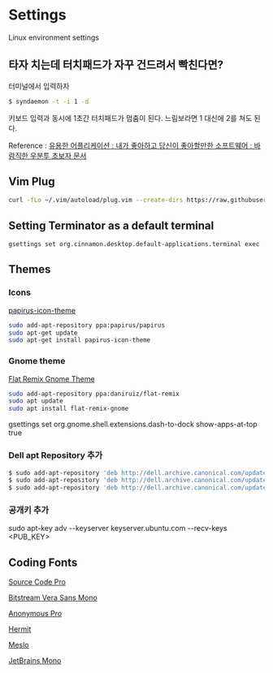 # Settings
Linux environment settings


## 타자 치는데 터치패드가 자꾸 건드려서 빡친다면?

터미널에서 입력하자
```bash
$ syndaemon -t -i 1 -d
```

키보드 입력과 동시에 1초간 터치패드가 멈춤이 된다.
느림보라면 1 대신에 2를 쳐도 된다.

Reference : [유용한 어플리케이션 : 내가 좋아하고 당신이 좋아할만한 소프트웨어 : 바람직한 우분투 초보자 문서](https://wiki.ubuntu-kr.org/index.php/%EC%9C%A0%EC%9A%A9%ED%95%9C_%EC%96%B4%ED%94%8C%EB%A6%AC%EC%BC%80%EC%9D%B4%EC%85%98_:_%EB%82%B4%EA%B0%80_%EC%A2%8B%EC%95%84%ED%95%98%EA%B3%A0_%EB%8B%B9%EC%8B%A0%EC%9D%B4_%EC%A2%8B%EC%95%84%ED%95%A0%EB%A7%8C%ED%95%9C_%EC%86%8C%ED%94%84%ED%8A%B8%EC%9B%A8%EC%96%B4_:_%EB%B0%94%EB%9E%8C%EC%A7%81%ED%95%9C_%EC%9A%B0%EB%B6%84%ED%88%AC_%EC%B4%88%EB%B3%B4%EC%9E%90_%EB%AC%B8%EC%84%9C#.ED.83.80.EC.9E.90_.EC.B9.98.EB.8A.94.EB.8D.B0_.ED.84.B0.EC.B9.98.ED.8C.A8.EB.93.9C.EA.B0.80_.EC.9E.90.EA.BE.B8_.EA.B1.B4.EB.93.9C.EB.A0.A4.EC.84.9C_.EB.B9.A1.EC.B9.9C.EB.8B.A4.EB.A9.B4.3F)

## Vim Plug

```bash
curl -fLo ~/.vim/autoload/plug.vim --create-dirs https://raw.githubusercontent.com/junegunn/vim-plug/master/plug.vim
```


##  Setting Terminator as a default terminal

```bash
gsettings set org.cinnamon.desktop.default-applications.terminal exec 'terminator'
```

## Themes

### Icons

[papirus-icon-theme](https://github.com/PapirusDevelopmentTeam/papirus-icon-theme)

```bash
sudo add-apt-repository ppa:papirus/papirus
sudo apt-get update
sudo apt-get install papirus-icon-theme
```

### Gnome theme

[Flat Remix Gnome Theme](https://drasite.com/flat-remix-gnome)

```bash
sudo add-apt-repository ppa:daniruiz/flat-remix
sudo apt update
sudo apt install flat-remix-gnome
```



gsettings set org.gnome.shell.extensions.dash-to-dock show-apps-at-top true


### Dell apt Repository 추가
```bash
$ sudo add-apt-repository 'deb http://dell.archive.canonical.com/updates bionic-dell public'
$ sudo add-apt-repository 'deb http://dell.archive.canonical.com/updates bionic-dell-service public'
$ sudo add-apt-repository 'deb http://dell.archive.canonical.com/updates bionic-oem public'
```

### 공개키 추가
sudo apt-key adv --keyserver keyserver.ubuntu.com --recv-keys <PUB_KEY>


## Coding Fonts
[Source Code Pro](https://github.com/adobe/Source-Code-Pro)

[Bitstream Vera Sans Mono](http://www.fontsquirrel.com/fonts/Bitstream-Vera-Sans-Mono)

[Anonymous Pro](http://www.marksimonson.com/fonts/view/anonymous-pro)

[Hermit](https://pcaro.es/p/hermit/)

[Meslo](https://github.com/andreberg/Meslo-Font)

[JetBrains Mono](https://www.jetbrains.com/ko-kr/lp/mono/)
